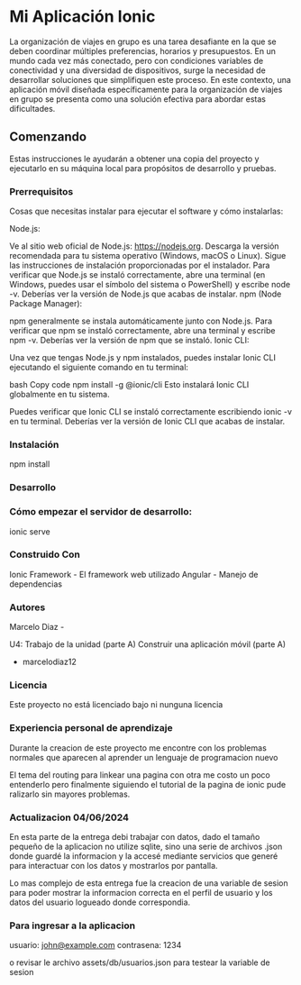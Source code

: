 # Mi Aplicación Ionic

La organización de viajes en grupo es una tarea desafiante en la que se deben coordinar múltiples preferencias, horarios y presupuestos. En un mundo cada vez más conectado, pero con condiciones variables de conectividad y una diversidad de dispositivos, surge la necesidad de desarrollar soluciones que simplifiquen este proceso. En este contexto, una aplicación móvil diseñada específicamente para la organización de viajes en grupo se presenta como una solución efectiva para abordar estas dificultades. 

## Comenzando

Estas instrucciones le ayudarán a obtener una copia del proyecto y ejecutarlo en su máquina local para propósitos de desarrollo y pruebas.

### Prerrequisitos

Cosas que necesitas instalar para ejecutar el software y cómo instalarlas:

Node.js:

Ve al sitio web oficial de Node.js: https://nodejs.org.
Descarga la versión recomendada para tu sistema operativo (Windows, macOS o Linux).
Sigue las instrucciones de instalación proporcionadas por el instalador.
Para verificar que Node.js se instaló correctamente, abre una terminal (en Windows, puedes usar el símbolo del sistema o PowerShell) y escribe node -v. Deberías ver la versión de Node.js que acabas de instalar.
npm (Node Package Manager):

npm generalmente se instala automáticamente junto con Node.js.
Para verificar que npm se instaló correctamente, abre una terminal y escribe npm -v. Deberías ver la versión de npm que se instaló.
Ionic CLI:

Una vez que tengas Node.js y npm instalados, puedes instalar Ionic CLI ejecutando el siguiente comando en tu terminal:

bash
Copy code
npm install -g @ionic/cli
Esto instalará Ionic CLI globalmente en tu sistema.

Puedes verificar que Ionic CLI se instaló correctamente escribiendo ionic -v en tu terminal. Deberías ver la versión de Ionic CLI que acabas de instalar.

### Instalación

npm install


### Desarrollo
### Cómo empezar el servidor de desarrollo:

ionic serve


### Construido Con
Ionic Framework - El framework web utilizado
Angular - Manejo de dependencias

### Autores

Marcelo Diaz - 

U4: Trabajo de la unidad (parte A)
Construir una aplicación móvil (parte A) 

- marcelodiaz12

### Licencia
Este proyecto no está licenciado bajo ni nunguna licencia

### Experiencia personal de aprendizaje

Durante la creacion de este proyecto me encontre con los problemas normales
que aparecen al aprender un lenguaje de programacion nuevo

El tema del routing para linkear una pagina con otra me costo un poco entenderlo
pero finalmente siguiendo el tutorial de la pagina de ionic pude ralizarlo sin mayores problemas.

### Actualizacion 04/06/2024

En esta parte de la entrega debi trabajar con datos, dado el tamaño 
pequeño de la aplicacion no utilize sqlite, sino una serie de archivos .json
donde guardé la informacion y la accesé mediante servicios que generé
para interactuar con los datos y mostrarlos por pantalla.

Lo mas complejo de esta entrega fue la creacion de una variable de sesion
para poder mostrar la informacion correcta en el perfil de usuario y los datos 
del usuario logueado donde correspondia.

### Para ingresar a la aplicacion
usuario: john@example.com
contrasena: 1234 

o revisar le archivo assets/db/usuarios.json para testear la variable de sesion